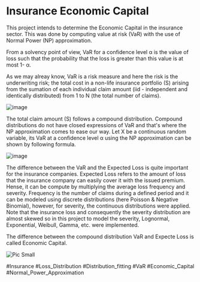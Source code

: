 # Insurance Economic Capital


This project intends to determine the Economic Capital in the insurance sector. This was done by computing value at risk (VaR) with the use of Normal Power (NP) approximation.

From a solvency point of view, VaR for a confidence level α is the value of loss such that the probability that the loss is greater than this value is at most 1- α.

As we may alreay know, VaR is a risk measure and here the risk is the underwriting risk; the total cost in a non-life insurance portfolio (S) arising from the sumation of each individual claim amount (iid - independent and identically distributed) from 1 to N (the total number of claims).

![image](https://user-images.githubusercontent.com/77916301/179453731-4c91bc5e-7588-4abc-baef-bd36e1eb4854.png)

The total claim amount (S) follows a compound distribution. Compound distributions do not have closed expressions of VaR and that's where the NP approximation comes to ease our way. Let X be a continuous random variable, its VaR at a confidence level α using the NP approximation can be shown by following formula.

![image](https://user-images.githubusercontent.com/77916301/179452523-7b8902e5-6090-4c65-b345-5f34321262db.png)


The difference between the VaR and the Expected Loss is quite important for the insurance companies. Expected Loss refers to the amount of loss that the insurance company can easily cover it with the issued premium. Hense, it can be compute by multiplying the average loss frequency and severity. Frequency is the number of claims during a defined period and it can be modeled using discrete distributions (here Poisson & Negative Binomial), however, for severity, the continuous distributions were applied. Note that the insurance loss and consequently the severity distribution are almost skewed so in this project to model the severity, Lognormal, Exponential, Weibull, Gamma, etc. were implemented. 

The difference between the compound distribution VaR and Expecte Loss is called Economic Capital.

![Pic Small](https://user-images.githubusercontent.com/77916301/179454748-e8b84645-b5b0-4d5f-a8e7-9cae31b836cf.jpeg)


#Insurance #Loss_Distribution #Distribution_fitting #VaR #Economic_Capital #Normal_Power_Approximation
